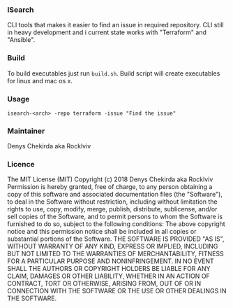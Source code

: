 ### ISearch
CLI tools that makes it easier to find an issue in required repository.
CLI still in heavy development and i current state works with "Terraform" and "Ansible".

### Build
To build executables just run `build.sh`.
Build script will create executables for linux and mac os x.

### Usage
```
isearch-<arch> -repo terraform -issue "Find the issue"
```

### Maintainer
Denys Chekirda aka Rocklviv

### Licence
The MIT License (MIT)
Copyright (c) 2018 Denys Chekirda aka Rocklviv
Permission is hereby granted, free of charge, to any person obtaining a copy of this software and associated documentation files (the "Software"), to deal in the Software without restriction, including without limitation the rights to use, copy, modify, merge, publish, distribute, sublicense, and/or sell copies of the Software, and to permit persons to whom the Software is furnished to do so, subject to the following conditions:
The above copyright notice and this permission notice shall be included in all copies or substantial portions of the Software.
THE SOFTWARE IS PROVIDED "AS IS", WITHOUT WARRANTY OF ANY KIND, EXPRESS OR IMPLIED, INCLUDING BUT NOT LIMITED TO THE WARRANTIES OF MERCHANTABILITY, FITNESS FOR A PARTICULAR PURPOSE AND NONINFRINGEMENT. IN NO EVENT SHALL THE AUTHORS OR COPYRIGHT HOLDERS BE LIABLE FOR ANY CLAIM, DAMAGES OR OTHER LIABILITY, WHETHER IN AN ACTION OF CONTRACT, TORT OR OTHERWISE, ARISING FROM, OUT OF OR IN CONNECTION WITH THE SOFTWARE OR THE USE OR OTHER DEALINGS IN THE SOFTWARE.